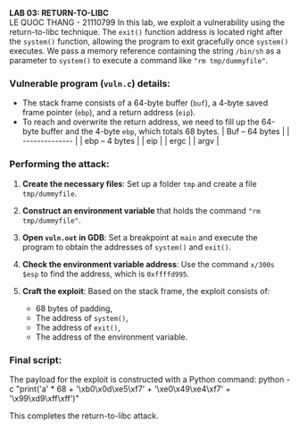 **LAB 03: RETURN-TO-LIBC**  
LE QUOC THANG - 21110799
In this lab, we exploit a vulnerability using the return-to-libc technique. The `exit()` function address is located right after the `system()` function, allowing the program to exit gracefully once `system()` executes. We pass a memory reference containing the string `/bin/sh` as a parameter to `system()` to execute a command like `"rm tmp/dummyfile"`.

### Vulnerable program (`vuln.c`) details:
- The stack frame consists of a 64-byte buffer (`buf`), a 4-byte saved frame pointer (`ebp`), and a return address (`eip`).
- To reach and overwrite the return address, we need to fill up the 64-byte buffer and the 4-byte `ebp`, which totals 68 bytes.
| Buf – 64 bytes |
| -------------- |
| ebp – 4 bytes  |
| eip            |
| ergc           |
| argv           |
### Performing the attack:
1. **Create the necessary files**: Set up a folder `tmp` and create a file `tmp/dummyfile`.

2. **Construct an environment variable** that holds the command `"rm tmp/dummyfile"`.
 
3. **Open `vuln.out` in GDB**: Set a breakpoint at `main` and execute the program to obtain the addresses of `system()` and `exit()`.
 
4. **Check the environment variable address**: Use the command `x/300s $esp` to find the address, which is `0xffffd995`.
 
5. **Craft the exploit**: Based on the stack frame, the exploit consists of:
   - 68 bytes of padding,
   - The address of `system()`,
   - The address of `exit()`,
   - The address of the environment variable.
 

### Final script:
The payload for the exploit is constructed with a Python command:
python -c "print('a' * 68 + '\xb0\x0d\xe5\xf7' + '\xe0\x49\xe4\xf7' + '\x99\xd9\xff\xff')"

This completes the return-to-libc attack.
